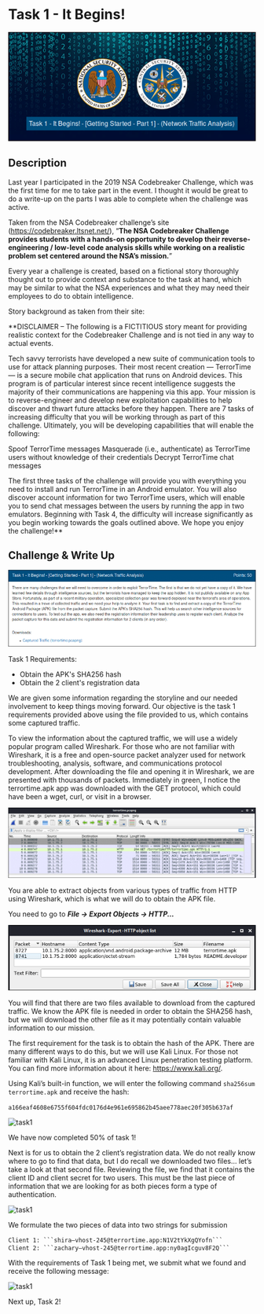 # Task 1 - It Begins!

![task1](https://github.com/logicoverflow/ctf/blob/main/nsa-codebreaker-2019/task1/NSATask1.png)

## Description

Last year I participated in the 2019 NSA Codebreaker Challenge, which was the first time for me to take part in the event. I thought it would be great to do a write-up on the parts I was able to complete when the challenge was active.

Taken from the NSA Codebreaker challenge’s site (https://codebreaker.ltsnet.net/), “**The NSA Codebreaker Challenge provides students with a hands-on opportunity to develop their reverse-engineering / low-level code analysis skills while working on a realistic problem set centered around the NSA’s mission.**”

Every year a challenge is created, based on a fictional story thoroughly thought out to provide context and substance to the task at hand, which may be similar to what the NSA experiences and what they may need their employees to do to obtain intelligence.

Story background as taken from their site:

**DISCLAIMER – The following is a FICTITIOUS story meant for providing realistic context for the Codebreaker Challenge and is not tied in any way to actual events.

Tech savvy terrorists have developed a new suite of communication tools to use for attack planning purposes. Their most recent creation — TerrorTime — is a secure mobile chat application that runs on Android devices. This program is of particular interest since recent intelligence suggests the majority of their communications are happening via this app. Your mission is to reverse-engineer and develop new exploitation capabilities to help discover and thwart future attacks before they happen. There are 7 tasks of increasing difficulty that you will be working through as part of this challenge. Ultimately, you will be developing capabilities that will enable the following:

Spoof TerrorTime messages
Masquerade (i.e., authenticate) as TerrorTime users without knowledge of their credentials
Decrypt TerrorTime chat messages

The first three tasks of the challenge will provide you with everything you need to install and run TerrorTime in an Android emulator. You will also discover account information for two TerrorTime users, which will enable you to send chat messages between the users by running the app in two emulators. Beginning with Task 4, the difficulty will increase significantly as you begin working towards the goals outlined above. We hope you enjoy the challenge!**

## Challenge & Write Up

![task1](https://github.com/logicoverflow/ctf/blob/main/nsa-codebreaker-2019/task1/NSATask1.1.png)

Task 1 Requirements:

* Obtain the APK's SHA256 hash
* Obtain the 2 client's registration data

We are given some information regarding the storyline and our needed involvement to keep things moving forward. Our objective is the task 1 requirements provided above using the file provided to us, which contains some captured traffic.

To view the information about the captured traffic, we will use a widely popular program called Wireshark. For those who are not familiar with Wireshark, it is a free and open-source packet analyzer used for network troubleshooting, analysis, software, and communications protocol development. After downloading the file and opening it in Wireshark, we are presented with thousands of packets. Immediately in green, I notice the terrortime.apk app was downloaded with the GET protocol, which could have been a wget, curl, or visit in a browser.

![task1](https://github.com/logicoverflow/ctf/blob/main/nsa-codebreaker-2019/task1/NSATask1.2.png)

You are able to extract objects from various types of traffic from HTTP using Wireshark, which is what we will do to obtain the APK file.

You need to go to ***File -> Export Objects -> HTTP...***

![task1](https://github.com/logicoverflow/ctf/blob/main/nsa-codebreaker-2019/task1/NSATask1.3.png)

You will find that there are two files available to download from the captured traffic. We know the APK file is needed in order to obtain the SHA256 hash, but we will download the other file as it may potentially contain valuable information to our mission.

The first requirement for the task is to obtain the hash of the APK. There are many different ways to do this, but we will use Kali Linux. For those not familiar with Kali Linux, it is an advanced Linux penetration testing platform. You can find more information about it here: https://www.kali.org/.

Using Kali’s built-in function, we will enter the following command ```sha256sum terrortime.apk``` and receive the hash:

```a166eaf4608e6755f604fdc0176d4e961e695862b45aee778aec20f305b637af```

![task1](https://github.com/logicoverflow/ctf/blob/main/nsa-codebreaker-2019/task1/NSATask1.4.png)

We have now completed 50% of task 1!

Next is for us to obtain the 2 client’s registration data. We do not really know where to go to find that data, but I do recall we downloaded two files… let’s take a look at that second file. Reviewing the file, we find that it contains the client ID and client secret for two users. This must be the last piece of information that we are looking for as both pieces form a type of authentication.

![task1](https://github.com/logicoverflow/ctf/blob/main/nsa-codebreaker-2019/task1/NSATask1.5.png)

We formulate the two pieces of data into two strings for submission

    Client 1: ```shira–vhost-245@terrortime.app:N1V2tYkXgQYofn```
    Client 2: ```zachary–vhost-245@terrortime.app:ny0agIcguv8F2Q```

With the requirements of Task 1 being met, we submit what we found and receive the following message:

![task1](https://github.com/logicoverflow/ctf/blob/main/nsa-codebreaker-2019/task1/NSATask1.6.png)

Next up, Task 2!

